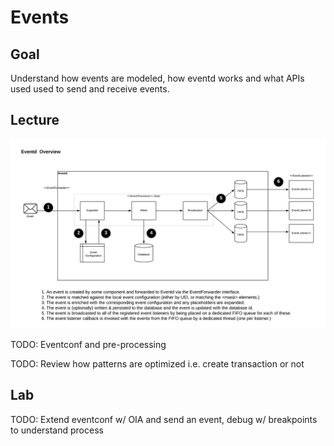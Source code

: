 # Events

## Goal

Understand how events are modeled, how eventd works and what APIs used used to send and receive events.

## Lecture

![eventd](images/eventd.png)

TODO: Eventconf and pre-processing

TODO: Review how patterns are optimized i.e. create transaction or not

## Lab

TODO: Extend eventconf w/ OIA and send an event, debug w/ breakpoints to understand process
